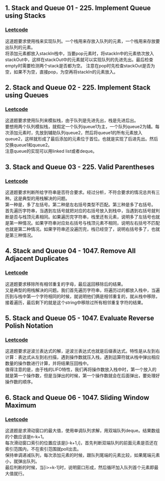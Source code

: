 ## 1. Stack and Queue 01 - 225. Implement Queue using Stacks
### [Leetcode](https://leetcode.com/problems/implement-queue-using-stacks/description/) 

这道题要求使用栈来实现队列。一个栈用来存放入队列的元素，一个栈用来存放要出队列的元素。  
将添加元素都放入stackIn栈中，当要pop元素时，将stackIn中的元素依次放入stackOut中，这样在stackOut中的元素就可以实现队列的先进先出。最后检查empty时需要检测两个stack是否都为空。
注意在pop时先检查stackOut是否为空，如果不为空，直接pop，为空再将stackIn的元素放入。

## 2. Stack and Queue 02 - 225. Implement Stack using Queues
### [Leetcode](https://leetcode.com/problems/implement-stack-using-queues/)

这道题要求使用队列来模拟栈，由于队列是先进先出，栈是先进后出。  
要想用两个队列模拟栈，就假定一个队列queue1为主，一个队列queue2为辅。每次添加元素时，先放到辅助队列queue2，然后将queue1的所有元素放入queue2，这样就形成了最后添加的元素位于首位。也就是实现了后进先出。然后交换queue1和queue2。  
注意queue的实现可以用linked list或者deque。

## 3. Stack and Queue 03 - 225. Valid Parentheses
### [Leetcode](https://leetcode.com/problems/valid-parentheses/description/)

这道题要求判断所给字符串是否符合要求。经过分析，不符合要求的情况总共有三种。这是典型的用栈解决的问题。  
第一种是，多了左括号。第二种是左右括号类型不匹配。第三种是多了右括号。  
首先遍历字符串，当遇到左括号就把对应的右括号放入到栈中，当遇到右括号就判断是否与栈顶元素相同。如果遍历完字符串，栈里还有元素，说明多了左括号也就是第一种情况。如果字符串对应处右括号与栈顶元素不相同，说明左右括号不匹配也就是第二种情况。如果字符串还没遍历完，栈已经空了，说明右括号多了，也就是第三种情况。  

## 4. Stack and Queue 04 - 1047. Remove All Adjacent Duplicates
### [Leetcode](https://leetcode.com/problems/remove-all-adjacent-duplicates-in-string/description/)

这道题要求移除所有相邻重复的字母，最后返回移除后的结果。  
又是典型的用栈解决的问题。我们首先遍历字符串，将遍历过的都放入栈中，当遍历到与栈中第一个字符相同的时候，就说明他们俩是相邻重复的，就从栈中移除，接着遍历，最后剩下的就是这个string中移除过所有相邻重复字符的结果。

## 5. Stack and Queue 05 - 1047. Evaluate Reverse Polish Notation
### [Leetcode](https://leetcode.com/problems/evaluate-reverse-polish-notation/description/)

这道题要求逆波兰表达式的解，逆波兰表达式也就是后缀表达式。特性是从左到右计算：表达式从左到右扫描，遇到操作数就压入栈，遇到运算符就从栈中弹出相应数量的操作数进行计算，并将结果压回栈中。  
值得注意的是，由于栈的LIFO特性，我们再将操作数放入栈中时，第一个放入的就是第一个操作数，但是当弹出的时候，第一个操作数就会在后面弹出，要处理好操作数的顺序。

## 6. Stack and Queue 06 - 1047. Sliding Window Maximum
### [Leetcode](https://leetcode.com/problems/sliding-window-maximum/description/)

这道题是求滑动窗口的最大值，使用单调队列求解，用双端队列deque。结果数组的个数应该是n-k+1。  
每次滑动窗口索引的位置应该是[i-k+1,i]，首先判断双端队列的前面元素是否还在索引范围内，不在索引范围就poll出去。  
保持单调递减队列，每次添加元素的时候，跟队列尾端的元素比较，如果尾端元素小，就弹出队列。  
最后判断的时候，当[i>=k-1]时，说明窗口形成，然后循环加入队列首个元素即最大值就行。